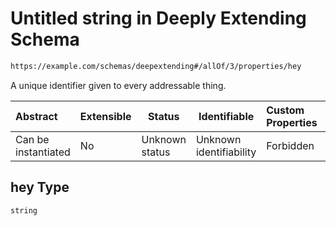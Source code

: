 # Untitled string in Deeply Extending Schema

```txt
https://example.com/schemas/deepextending#/allOf/3/properties/hey
```

A unique identifier given to every addressable thing.


| Abstract            | Extensible | Status         | Identifiable            | Custom Properties | Additional Properties | Access Restrictions | Defined In                                                                                           |
| :------------------ | ---------- | -------------- | ----------------------- | :---------------- | --------------------- | ------------------- | ---------------------------------------------------------------------------------------------------- |
| Can be instantiated | No         | Unknown status | Unknown identifiability | Forbidden         | Allowed               | none                | [deepextending.schema.json\*](../generated-schemas/deepextending.schema.json "open original schema") |

## hey Type

`string`
